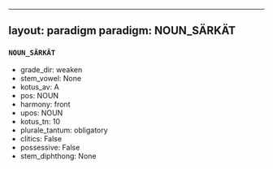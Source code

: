 
---
layout: paradigm
paradigm: NOUN_SÄRKÄT
---
### ` NOUN_SÄRKÄT `


* grade_dir: weaken
* stem_vowel: None
* kotus_av: A
* pos: NOUN
* harmony: front
* upos: NOUN
* kotus_tn: 10
* plurale_tantum: obligatory
* clitics: False
* possessive: False
* stem_diphthong: None
